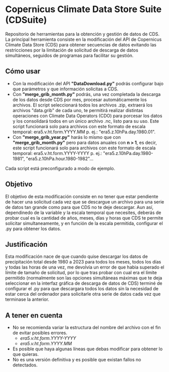 # Copernicus Climate Data Store Suite (CDSuite)
Repositorio de herramientas para la obtención y gestión de datos de CDS. La principal herramienta consiste en la modificación del API de Copernicus Climate Data Store (CDS) para obtener secuencias de datos evitando las restricciones por la limitación de solicitud de descarga de datos simultáneos, seguidos de programas para facilitar su gestión.

## Cómo usar
- Con la modificación del API **"DataDownload.py"** podrás configurar bajo que parámetros y que información solicitas a CDS.
- Con **"merge_grib_month.py"** podrás, una vez completada la descarga de los datos desde CDS por mes, procesar automáticamente los archivos. El script seleccionará todos los archivos .zip, extraerá los archivos "data.grib" de cada uno, te permitirá realizar distintas operaciones con Climate Data Operators (CDO) para porcesar los datos y los consolidará todos en un único archivo .nc, listo para su uso. Este script funcionará solo para archivos con este formato de escala temporal: era5.v.ht.form.YYYY.MM p. ej.: "era5.z.10hPa.day.1980.01".
- Con **"merge_grib_year.py"** harás lo mismo que con **"merge_grib_month.py"** pero para datos anuales con **n > 1**, es decir, este script funcionará solo para archivos con este formato de escala temporal: era5.v.ht.form.YYYY-YYYY p. ej.: "era5.z.10hPa.day.1980-1981", "era5.z.10hPa.hour.1980-1982"...

 
 Cada script está preconfigurado a modo de ejemplo.

## Objetivo
El objetivo de esta modificación consiste en no tener que estar pendiente de hacer una solicitud cada vez que se descargue un archivo para una serie de datos tan grande como para que CDS no te deje descargar.
Aun así, dependinedo de la variable y la escala temporal que necesites, deberás de probar cual es la cantidad de años, meses, días y horas que CDS te permite solicitar simultaneamente, y en función de la escala permitida, configurar el .py para obtener los datos.

## Justificación
Esta modificación nace de que cuando quise descargar los datos de precipitación total desde 1980 a 2023 para todos los meses, todos los días y todas las horas de una vez, me devolvía un error de que habia superado el límite de tamaño de solicitud, por lo que tras probar con cual era el límite permitido (normalmente son las opciones simultáneas máximas que te deja seleccionar en la interfaz gráfica de descarga de datos de CDS) terminé de configurar el .py para que descargara todos los datos sin la necesidad de estar cerca del ordenador para solicitarle otra serie de datos cada vez que terminase la anterior. 

## A tener en cuenta
- No se recomienda variar la estructura del nombre del archivo con el fin de evitar posibles errores.
     -   *era5.v.ht.form.YYYY-YYYY*
     -    *era5.v.ht.form.YYYY.MM* 
- Es posible que haya algunas líneas que debas modificar para obtener lo que quieras.
-    No es una versión definitiva y es posible que existan fallos no detectados.
